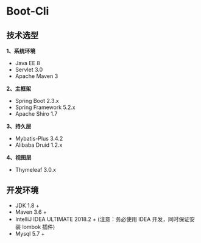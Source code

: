 # Boot-Cli

## 技术选型

**1、系统环境**

- Java EE 8
- Servlet 3.0
- Apache Maven 3

**2、主框架**

- Spring Boot 2.3.x
- Spring Framework 5.2.x
- Apache Shiro 1.7

**3、持久层**

- Mybatis-Plus 3.4.2
- Alibaba Druid 1.2.x

**4、视图层**

- Thymeleaf 3.0.x

## 开发环境
- JDK 1.8 +
- Maven 3.6 +
- IntelliJ IDEA ULTIMATE 2018.2 + (注意：务必使用 IDEA 开发，同时保证安装 lombok 插件)
- Mysql 5.7 + 